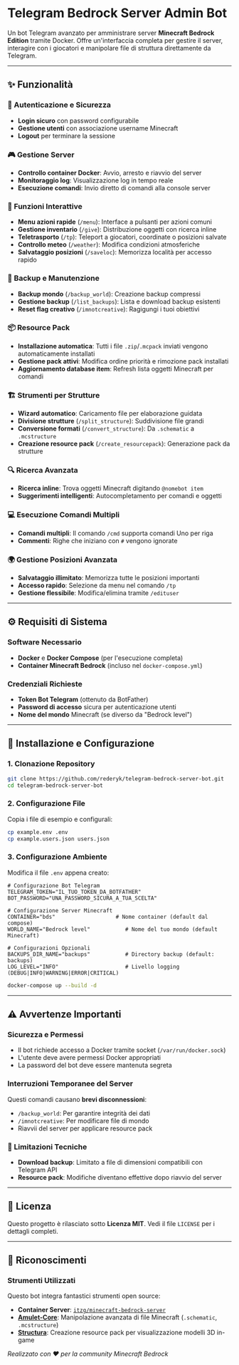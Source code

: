 # Telegram Bedrock Server Admin Bot

Un bot Telegram avanzato per amministrare server **Minecraft Bedrock Edition** tramite Docker. Offre un'interfaccia completa per gestire il server, interagire con i giocatori e manipolare file di struttura direttamente da Telegram.

---

## ✨ Funzionalità

### 🔐 Autenticazione e Sicurezza
- **Login sicuro** con password configurabile
- **Gestione utenti** con associazione username Minecraft
- **Logout** per terminare la sessione

### 🎮 Gestione Server
- **Controllo container Docker**: Avvio, arresto e riavvio del server
- **Monitoraggio log**: Visualizzazione log in tempo reale
- **Esecuzione comandi**: Invio diretto di comandi alla console server

### 🎒 Funzioni Interattive
- **Menu azioni rapide** (`/menu`): Interface a pulsanti per azioni comuni
- **Gestione inventario** (`/give`): Distribuzione oggetti con ricerca inline
- **Teletrasporto** (`/tp`): Teleport a giocatori, coordinate o posizioni salvate
- **Controllo meteo** (`/weather`): Modifica condizioni atmosferiche
- **Salvataggio posizioni** (`/saveloc`): Memorizza località per accesso rapido

### 💾 Backup e Manutenzione
- **Backup mondo** (`/backup_world`): Creazione backup compressi
- **Gestione backup** (`/list_backups`): Lista e download backup esistenti
- **Reset flag creativo** (`/imnotcreative`): Ragigungi i tuoi obiettivi

### 📦 Resource Pack
- **Installazione automatica**: Tutti i file `.zip`/`.mcpack` inviati vengono automaticamente installati
- **Gestione pack attivi**: Modifica ordine priorità e rimozione pack installati
- **Aggiornamento database item**: Refresh lista oggetti Minecraft per comandi

### 🏗️ Strumenti per Strutture
- **Wizard automatico**: Caricamento file per elaborazione guidata
- **Divisione strutture** (`/split_structure`): Suddivisione file grandi
- **Conversione formati** (`/convert_structure`): Da `.schematic` a `.mcstructure`
- **Creazione resource pack** (`/create_resourcepack`): Generazione pack da strutture

### 🔍 Ricerca Avanzata
- **Ricerca inline**: Trova oggetti Minecraft digitando `@nomebot item`
- **Suggerimenti intelligenti**: Autocompletamento per comandi e oggetti

### 💻 Esecuzione Comandi Multipli
- **Comandi multipli**: Il comando `/cmd` supporta comandi Uno per riga
- **Commenti**: Righe che iniziano con `#` vengono ignorate

### 🌍 Gestione Posizioni Avanzata
- **Salvataggio illimitato**: Memorizza tutte le posizioni importanti
- **Accesso rapido**: Selezione da menu nel comando `/tp`
- **Gestione flessibile**: Modifica/elimina tramite `/edituser`

---

## ⚙️ Requisiti di Sistema

### Software Necessario
- **Docker** e **Docker Compose** (per l'esecuzione completa)
- **Container Minecraft Bedrock** (incluso nel `docker-compose.yml`)

### Credenziali Richieste
- **Token Bot Telegram** (ottenuto da BotFather)
- **Password di accesso** sicura per autenticazione utenti
- **Nome del mondo** Minecraft (se diverso da "Bedrock level")

---

## 🚀 Installazione e Configurazione

### 1. Clonazione Repository
```bash
git clone https://github.com/rederyk/telegram-bedrock-server-bot.git
cd telegram-bedrock-server-bot
```

### 2. Configurazione File
Copia i file di esempio e configurali:
```bash
cp example.env .env
cp example.users.json users.json
```

### 3. Configurazione Ambiente
Modifica il file `.env` appena creato:

```env
# Configurazione Bot Telegram
TELEGRAM_TOKEN="IL_TUO_TOKEN_DA_BOTFATHER"
BOT_PASSWORD="UNA_PASSWORD_SICURA_A_TUA_SCELTA"

# Configurazione Server Minecraft  
CONTAINER="bds"                   # Nome container (default dal compose)
WORLD_NAME="Bedrock level"           # Nome del tuo mondo (default Minecraft)

# Configurazioni Opzionali
BACKUPS_DIR_NAME="backups"           # Directory backup (default: backups)
LOG_LEVEL="INFO"                     # Livello logging (DEBUG|INFO|WARNING|ERROR|CRITICAL)
```

```bash
docker-compose up --build -d
```
---

## ⚠️ Avvertenze Importanti

### Sicurezza e Permessi
- Il bot richiede accesso a Docker tramite socket (`/var/run/docker.sock`)
- L'utente deve avere permessi Docker appropriati
- La password del bot deve essere mantenuta segreta

### Interruzioni Temporanee del Server
Questi comandi causano **brevi disconnessioni**:
- `/backup_world`: Per garantire integrità dei dati
- `/imnotcreative`: Per modificare file di mondo
- Riavvii del server per applicare resource pack

### 🐌 Limitazioni Tecniche
- **Download backup**: Limitato a file di dimensioni compatibili con Telegram API
- **Resource pack**: Modifiche diventano effettive dopo riavvio del server

---

## 📄 Licenza

Questo progetto è rilasciato sotto **Licenza MIT**. Vedi il file `LICENSE` per i dettagli completi.

---

## 🙏 Riconoscimenti

### Strumenti Utilizzati
Questo bot integra fantastici strumenti open source:
- **Container Server**: [`itzg/minecraft-bedrock-server`](https://github.com/itzg/docker-minecraft-bedrock-server)
- **[Amulet-Core](https://github.com/Amulet-Team/Amulet-Core)**: Manipolazione avanzata di file Minecraft (`.schematic`, `.mcstructure`)
- **[Structura](https://github.com/RyanLXXXVII/Structura)**: Creazione resource pack per visualizzazione modelli 3D in-game

*Realizzato con ❤️ per la community Minecraft Bedrock*
